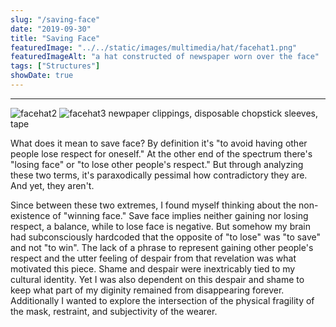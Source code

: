 ```yaml
---
slug: "/saving-face"
date: "2019-09-30"
title: "Saving Face"
featuredImage: "../../static/images/multimedia/hat/facehat1.png"
featuredImageAlt: "a hat constructed of newspaper worn over the face"
tags: ["Structures"]
showDate: true
---
```

---
![facehat2](../images/multimedia/hat/facehat2.jpg)
![facehat3](../images/multimedia/hat/facehat3.png)
newpaper clippings, disposable chopstick sleeves, tape

What does it mean to save face? By definition it's <a href = "https://www.merriam-webster.com/dictionary/save%20face" style="text-decoration: none;">"to avoid having other people lose respect for oneself."</a> At the other end of the spectrum there's "losing face" or <a href = "https://www.merriam-webster.com/dictionary/lose%20face" style="text-decoration: none;">"to lose other people's respect."</a> But through analyzing these two terms, it's paraxodically pessimal how contradictory they are. And yet, they aren't.

Since between these two extremes, I found myself thinking about the non-existence of "winning face." Save face implies neither gaining nor losing respect, a balance, while to lose face is negative. But somehow my brain had subconsciously hardcoded that the opposite of "to lose" was "to save" and not "to win". The lack of a phrase to represent gaining other people's respect and the utter feeling of despair from that revelation was what motivated this piece. Shame and despair were inextricably tied to my cultural identity. Yet I was also dependent on this despair and shame to keep what part of my diginity remained from disappearing forever. Additionally I wanted to explore the intersection of the physical fragility of the mask, restraint, and subjectivity of the wearer.
                